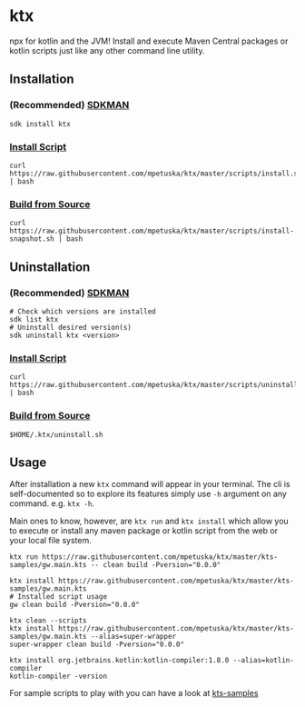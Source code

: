 # ktx

npx for kotlin and the JVM!
Install and execute Maven Central packages or kotlin scripts just like any other command line
utility.

## Installation

### (Recommended) [SDKMAN](https://sdkman.io)

```shell
sdk install ktx
```

### [Install Script](./scripts/install.sh)

```shell
curl https://raw.githubusercontent.com/mpetuska/ktx/master/scripts/install.sh | bash
```

### [Build from Source](./scripts/install-snapshot.sh)

```shell
curl https://raw.githubusercontent.com/mpetuska/ktx/master/scripts/install-snapshot.sh | bash
```

## Uninstallation

### (Recommended) [SDKMAN](https://sdkman.io)

```shell
# Check which versions are installed
sdk list ktx
# Uninstall desired version(s)
sdk uninstall ktx <version>
```

### [Install Script](./scripts/uninstall.sh)

```shell
curl https://raw.githubusercontent.com/mpetuska/ktx/master/scripts/uninstall.sh | bash
```

### [Build from Source](./scripts/install-snapshot.sh)

```shell
$HOME/.ktx/uninstall.sh
```

## Usage

After installation a new `ktx` command will appear in your terminal. The cli is self-documented so
to explore its
features simply use `-h` argument on any command. e.g. `ktx -h`.

Main ones to know, however, are `ktx run` and `ktx install` which allow you
to execute or install any maven package or kotlin script from the web or your local file system.

```shell
ktx run https://raw.githubusercontent.com/mpetuska/ktx/master/kts-samples/gw.main.kts -- clean build -Pversion="0.0.0"

ktx install https://raw.githubusercontent.com/mpetuska/ktx/master/kts-samples/gw.main.kts
# Installed script usage
gw clean build -Pversion="0.0.0"

ktx clean --scripts
ktx install https://raw.githubusercontent.com/mpetuska/ktx/master/kts-samples/gw.main.kts --alias=super-wrapper
super-wrapper clean build -Pversion="0.0.0"

ktx install org.jetbrains.kotlin:kotlin-compiler:1.8.0 --alias=kotlin-compiler
kotlin-compiler -version
```

For sample scripts to play with you can have a look at [kts-samples](./kts-samples)
